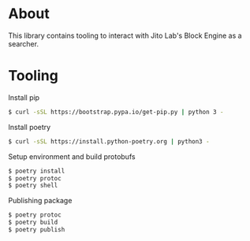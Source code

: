 # About
This library contains tooling to interact with Jito Lab's Block Engine as a searcher.

# Tooling

Install pip
```bash
$ curl -sSL https://bootstrap.pypa.io/get-pip.py | python 3 -
```

Install poetry
```bash
$ curl -sSL https://install.python-poetry.org | python3 -
```

Setup environment and build protobufs
```bash
$ poetry install
$ poetry protoc
$ poetry shell
```

Publishing package
```bash
$ poetry protoc
$ poetry build
$ poetry publish
```
